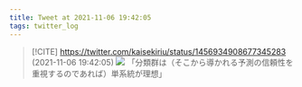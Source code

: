 ```yaml
---
title: Tweet at 2021-11-06 19:42:05
tags: twitter_log
---
```


> [!CITE] https://twitter.com/kaisekiriu/status/1456934908677345283 (2021-11-06 19:42:05)
> ![](https://twitter.com/kaisekiriu/status/1456934908677345283)
> 「分類群は（そこから導かれる予測の信頼性を重視するのであれば）単系統が理想」
